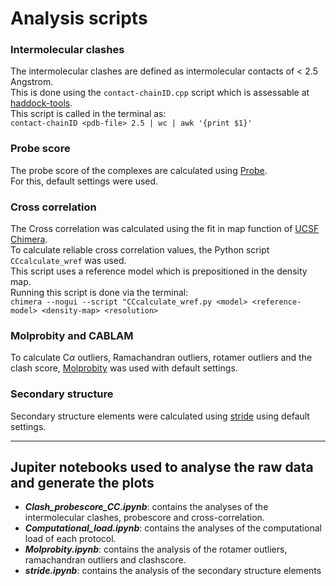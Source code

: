 # Analysis scripts

### Intermolecular clashes
The intermolecular clashes are defined as intermolecular contacts of < 2.5 Angstrom.  
This is done using the `contact-chainID.cpp` script which is assessable at [haddock-tools](https://github.com/haddocking/haddock-tools).  
This script is called in the terminal as:  
`contact-chainID <pdb-file> 2.5 | wc | awk '{print $1}'`

### Probe score

The probe score of the complexes are calculated using [Probe](http://kinemage.biochem.duke.edu/software/probe.php).  
For this, default settings were used.

### Cross correlation

The Cross correlation was calculated using the fit in map function of [UCSF Chimera](https://www.cgl.ucsf.edu/chimera/).  
To calculate reliable cross correlation values, the Python script `CCcalculate_wref` was used.  
This script uses a reference model which is prepositioned in the density map.  
Running this script is done via the terminal:  
`chimera --nogui --script "CCcalculate_wref.py <model> <reference-model> <density-map> <resolution>`

### Molprobity and CABLAM

To calculate C$\alpha$ outliers, Ramachandran outliers, rotamer outliers and the clash score, [Molprobity](http://molprobity.biochem.duke.edu) was used with default settings.

### Secondary structure

Secondary structure elements were calculated using [stride](http://webclu.bio.wzw.tum.de/stride/) using default settings.



---

## Jupiter notebooks used to analyse the raw data and generate the plots

* ***Clash_probescore_CC.ipynb***: contains the analyses of the intermolecular clashes, probescore and cross-correlation.  
* ***Computational_load.ipynb***: contains the analyses of the computational load of each protocol.  
* ***Molprobity.ipynb***: contains the analysis of the rotamer outliers, ramachandran outliers and clashscore.  
* ***stride.ipynb***: contains the analysis of the secondary structure elements
